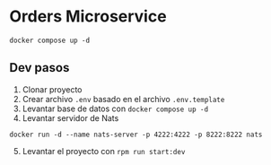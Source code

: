 # Orders Microservice
```
docker compose up -d

```

## Dev pasos
1. Clonar proyecto
2. Crear archivo `.env` basado en el archivo `.env.template`
3. Levantar base de datos con `docker compose up -d`
4. Levantar servidor de Nats
```
docker run -d --name nats-server -p 4222:4222 -p 8222:8222 nats
```
5. Levantar el proyecto con `rpm run start:dev`